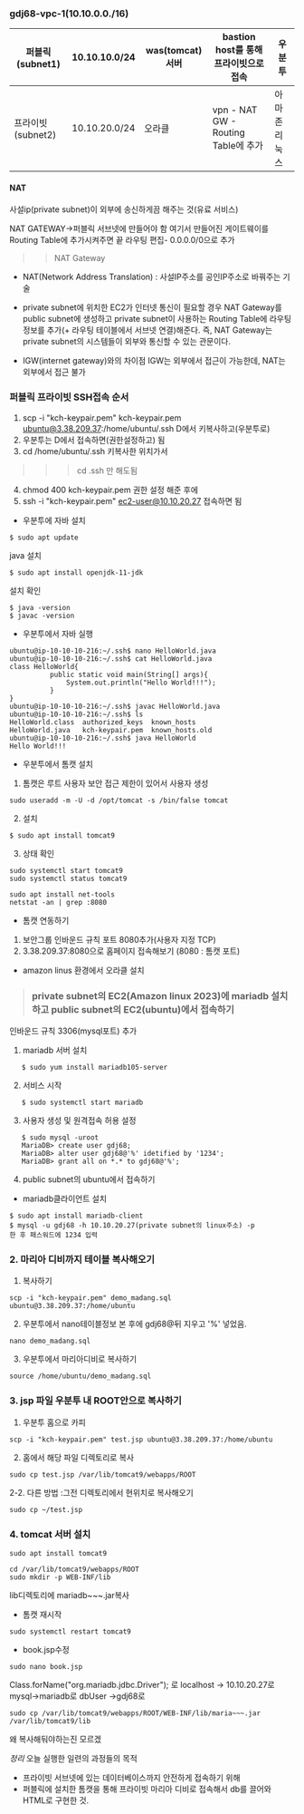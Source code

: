 ### gdj68-vpc-1(10.10.0.0./16)

퍼블릭(subnet1) | 10.10.10.0/24 | was(tomcat) 서버  | bastion host를 통해 프라이빗으로 접속 | 우분투 
---|---|---|---|---
프라이빗(subnet2) | 10.10.20.0/24 | 오라클 | vpn - NAT GW - Routing Table에 추가 | 아마존 리눅스

#### NAT
사설ip(private subnet)이 외부에 송신하게끔 해주는 것(유료 서비스)

NAT GATEWAY->퍼블릭 서브넷에 만들어야 함 
여기서 만들어진 게이트웨이를 Routing Table에 추가시켜주면 끝
라우팅 편집- 0.0.0.0/0으로 추가

>>NAT Gateway 
- NAT(Network Address Translation) : 사설IP주소를 공인IP주소로 바꿔주는 기술

- private subnet에 위치한 EC2가 인터넷 통신이 필요할 경우 NAT Gateway를 public subnet에 생성하고 private subnet이 사용하는 Routing Table에 라우팅 정보를 추가(+ 라우팅 테이블에서 서브넷 연결)해준다. 즉, NAT Gateway는 private subnet의 시스템들이 외부와 통신할 수 있는 관문이다.

* IGW(internet gateway)와의 차이점
IGW는 외부에서 접근이 가능한데, NAT는 외부에서 접근 불가

### 퍼블릭 프라이빗 SSH접속 순서
1. scp -i "kch-keypair.pem" kch-keypair.pem ubuntu@3.38.209.37:/home/ubuntu/.ssh   D에서 키복사하고(우분투로)
2. 우분투는 D에서 접속하면(권한설정하고) 됨
3. cd /home/ubuntu/.ssh  키복사한 위치가서 
>>>cd .ssh 만 해도됨
4. chmod 400 kch-keypair.pem  권한 설정 해준 후에
5. ssh -i "kch-keypair.pem" ec2-user@10.10.20.27 접속하면 됨

* 우분투에 자바 설치
```
$ sudo apt update
```
java 설치
```
$ sudo apt install openjdk-11-jdk
```

설치 확인
```
$ java -version
$ javac -version
```

* 우분투에서 자바 실행
```
ubuntu@ip-10-10-10-216:~/.ssh$ nano HelloWorld.java
ubuntu@ip-10-10-10-216:~/.ssh$ cat HelloWorld.java
class HelloWorld{
          public static void main(String[] args){
              System.out.println("Hello World!!!");
          }
}
ubuntu@ip-10-10-10-216:~/.ssh$ javac HelloWorld.java
ubuntu@ip-10-10-10-216:~/.ssh$ ls
HelloWorld.class  authorized_keys  known_hosts
HelloWorld.java   kch-keypair.pem  known_hosts.old
ubuntu@ip-10-10-10-216:~/.ssh$ java HelloWorld
Hello World!!!
```

* 우분투에서 톰캣 설치
1. 톰캣은 루트 사용자 보안 접근 제한이 있어서 사용자 생성
```
sudo useradd -m -U -d /opt/tomcat -s /bin/false tomcat
```
2. 설치
```
$ sudo apt install tomcat9
```
3. 상태 확인
```
sudo systemctl start tomcat9
sudo systemctl status tomcat9
```
```
sudo apt install net-tools
netstat -an | grep :8080
```

* 톰캣 연동하기

1. 보안그룹 인바운드 규칙 포트 8080추가(사용자 지정 TCP)
2. 3.38.209.37:8080으로 홈페이지 접속해보기
(8080 : 톰캣 포트)

* amazon linus 환경에서 오라클 설치


>### private subnet의 EC2(Amazon linux 2023)에 mariadb 설치하고 public subnet의 EC2(ubuntu)에서 접속하기
인바운드 규칙 3306(mysql포트) 추가

1. mariadb 서버 설치 
```
   $ sudo yum install mariadb105-server 
```
2. 서비스 시작 
```
   $ sudo systemctl start mariadb
```
3. 사용자 생성 및 원격접속 허용 설정
```
   $ sudo mysql -uroot
   MariaDB> create user gdj68;
   MariaDB> alter user gdj68@'%' idetified by '1234';
   MariaDB> grant all on *.* to gdj68@'%';
```
4. public subnet의 ubuntu에서 접속하기 
  - mariadb클라이언트 설치
  ```
  $ sudo apt install mariadb-client
  $ mysql -u gdj68 -h 10.10.20.27(private subnet의 linux주소) -p
  한 후 패스워드에 1234 입력
   ```

### 2. 마리아 디비까지 테이블 복사해오기

1. 복사하기 
```
scp -i "kch-keypair.pem" demo_madang.sql ubuntu@3.38.209.37:/home/ubuntu
```
2. 우분투에서 nano테이블정보 본 후에 gdj68@뒤 지우고 '%' 넣었음.
```
nano demo_madang.sql
```
3. 우분투에서 마리아디비로 복사하기 
```
source /home/ubuntu/demo_madang.sql
```

### 3. jsp 파일 우분투 내 ROOT안으로 복사하기
1. 우분투 홈으로 카피
```
scp -i "kch-keypair.pem" test.jsp ubuntu@3.38.209.37:/home/ubuntu
```
2. 홈에서 해당 파일 디렉토리로 복사
```
sudo cp test.jsp /var/lib/tomcat9/webapps/ROOT
```
2-2. 다른 방법 :그전 디렉토리에서 현위치로 복사해오기
```
sudo cp ~/test.jsp 
```



### 4. tomcat 서버 설치
```
sudo apt install tomcat9

cd /var/lib/tomcat9/webapps/ROOT
sudo mkdir -p WEB-INF/lib
```

lib디렉토리에 mariadb~~~.jar복사

* 톰캣 재시작
```
sudo systemctl restart tomcat9
```
* book.jsp수정
```
sudo nano book.jsp
```
Class.forName("org.mariadb.jdbc.Driver");
로
localhost -> 10.10.20.27로 mysql->mariadb로
dbUser ->gdj68로

```
sudo cp /var/lib/tomcat9/webapps/ROOT/WEB-INF/lib/maria~~~.jar /var/lib/tomcat9/lib
```
왜 복사해둬야하는진 모르겠


*정리* 오늘 실행한 일련의 과정들의 목적
* 프라이빗 서브넷에 있는 데이터베이스까지 안전하게 접속하기 위해
* 퍼블릭에 설치한 톰캣을 통해 프라이빗 마리아 디비로 접속해서 db를 끌어와 HTML로 구현한 것. 